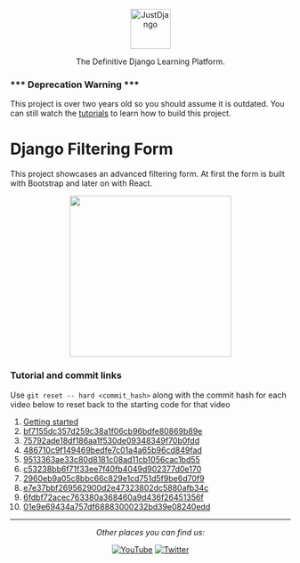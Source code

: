 <p align="center">
  <p align="center">
    <a href="https://justdjango.com/?utm_source=github&utm_medium=logo" target="_blank">
      <img src="https://assets.justdjango.com/static/branding/logo.svg" alt="JustDjango" height="72">
    </a>
  </p>
  <p align="center">
    The Definitive Django Learning Platform.
  </p>
</p>

### *** Deprecation Warning ***

This project is over two years old so you should assume it is outdated. You can still watch the [tutorials](https://youtu.be/-X1KMCM_uts) to learn how to build this project.

# Django Filtering Form

This project showcases an advanced filtering form. At first the form is built with Bootstrap and later on with React.

<p align="center">
  <a href="https://youtu.be/-X1KMCM_uts"><img src="https://github.com/justdjango/djfilter/blob/master/thumbnail.png" width="290"></a>
</p>

### Tutorial and commit links

Use `git reset -- hard <commit_hash>` along with the commit hash for each video below to reset back to the starting code for that video

1. [Getting started](https://youtu.be/-X1KMCM_uts)
2. [bf7155dc357d259c38a1f06cb96bdfe80869b89e](https://youtu.be/V-xXdsi91wc)
3. [75792ade18df186aa1f530de09348349f70b0fdd](https://youtu.be/zl_jsCLo4eo)
4. [486710c9f149469bedfe7c01a4a65b96cd849fad](https://youtu.be/1jU8kttXYc4)
5. [9513363ae33c80d8181c08ad11cb1056cac1bd55](https://youtu.be/vU0VeFN-abU)
6. [c53238bb6f71f33ee7f40fb4049d902377d0e170](https://youtu.be/n1_MQiSXyxw)
7. [2960eb9a05c8bbc66c829e1cd751d5f9be6d70f9](https://youtu.be/GtwK0Hj6jU8)
8. [e7e37bbf269562900d2e47323802dc5880afb34c](https://youtu.be/EMR8jlkAbCA)
9. [6fdbf72acec763380a368460a9d436f26451356f](https://youtu.be/bK2gZymltRI)
10. [01e9e69434a757df68883000232bd39e08240edd](https://youtu.be/4W8ZJPPNn9k)

---

<div align="center">

<i>Other places you can find us:</i><br>

<a href="https://www.youtube.com/channel/UCRM1gWNTDx0SHIqUJygD-kQ" target="_blank"><img src="https://img.shields.io/badge/YouTube-%23E4405F.svg?&style=flat-square&logo=youtube&logoColor=white" alt="YouTube"></a>
<a href="https://www.twitter.com/justdjangocode" target="_blank"><img src="https://img.shields.io/badge/Twitter-%231877F2.svg?&style=flat-square&logo=twitter&logoColor=white" alt="Twitter"></a>

</div>
